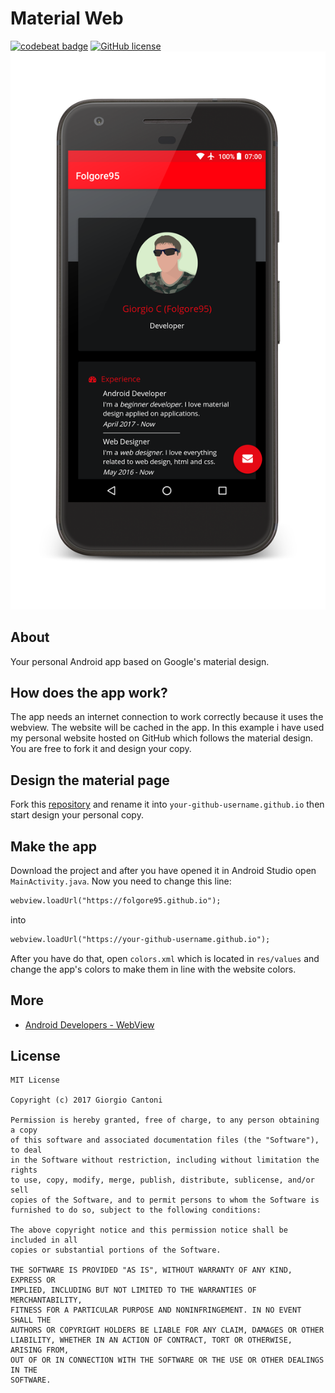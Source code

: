 # Material Web 
[![codebeat badge](https://codebeat.co/badges/6777a1ab-afc5-4dd5-8080-dfa8ecce21d3)](https://codebeat.co/projects/github-com-folgore95-materialweb-master)
[![GitHub license](https://img.shields.io/github/license/mashape/apistatus.svg)](https://github.com/folgore95/materialweb/blob/master/LICENSE)
<img src="https://github.com/folgore95/media/blob/master/materialweb.png"/>

## About

Your personal Android app based on Google's material design.

## How does the app work?

The app needs an internet connection to work correctly because it uses the webview. The website will be cached in the app.
In this example i have used my personal website hosted on GitHub which follows the material design. You are free to fork it and design your copy. 

## Design the material page

Fork this <a href="https://github.com/folgore95/folgore95.github.io">repository</a> and rename it into `your-github-username.github.io` then start design your personal copy.

## Make the app

Download the project and after you have opened it in Android Studio open `MainActivity.java`. Now you need to change this line:
```xml
webview.loadUrl("https://folgore95.github.io");
```
into
```xml
webview.loadUrl("https://your-github-username.github.io");
```
After you have do that, open `colors.xml` which is located in `res/values` and change the app's colors to make them in line with the website colors.

## More

- <a href="https://developer.android.com/guide/webapps/webview.html">Android Developers - WebView</a>

## License

    MIT License

    Copyright (c) 2017 Giorgio Cantoni

    Permission is hereby granted, free of charge, to any person obtaining a copy
    of this software and associated documentation files (the "Software"), to deal
    in the Software without restriction, including without limitation the rights
    to use, copy, modify, merge, publish, distribute, sublicense, and/or sell
    copies of the Software, and to permit persons to whom the Software is
    furnished to do so, subject to the following conditions:

    The above copyright notice and this permission notice shall be included in all
    copies or substantial portions of the Software.

    THE SOFTWARE IS PROVIDED "AS IS", WITHOUT WARRANTY OF ANY KIND, EXPRESS OR
    IMPLIED, INCLUDING BUT NOT LIMITED TO THE WARRANTIES OF MERCHANTABILITY,
    FITNESS FOR A PARTICULAR PURPOSE AND NONINFRINGEMENT. IN NO EVENT SHALL THE
    AUTHORS OR COPYRIGHT HOLDERS BE LIABLE FOR ANY CLAIM, DAMAGES OR OTHER
    LIABILITY, WHETHER IN AN ACTION OF CONTRACT, TORT OR OTHERWISE, ARISING FROM,
    OUT OF OR IN CONNECTION WITH THE SOFTWARE OR THE USE OR OTHER DEALINGS IN THE
    SOFTWARE.








